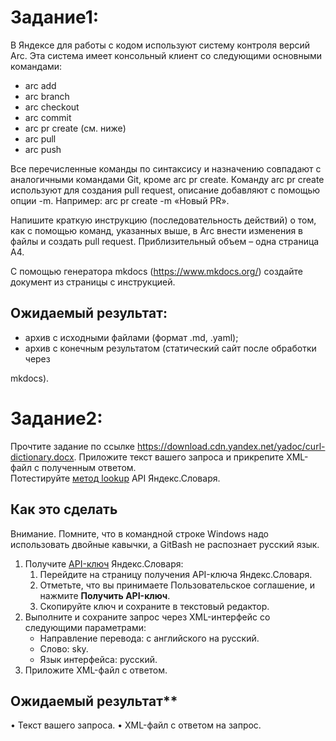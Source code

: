 ﻿# Задание1:

В Яндексе для работы с кодом используют систему контроля версий Arc. Эта система имеет консольный клиент со следующими основными командами: 

- arc add 
- arc branch 
- arc checkout 
- arc commit 
- arc pr create (см. ниже) 
- arc pull 
- arc push 

Все  перечисленные  команды  по  синтаксису  и  назначению  совпадают  с аналогичными командами Git, кроме arc pr create. Команду arc pr create используют для создания pull request, описание добавляют с помощью опции -m. Например: arc pr create -m «Новый PR». 

Напишите  краткую  инструкцию  (последовательность  действий)  о  том,  как  с помощью команд, указанных выше, в Arc внести изменения в файлы и создать pull request. Приблизительный объем – одна страница A4. 

С  помощью  генератора  mkdocs  (https://www.mkdocs.org/)  создайте  документ  из страницы с инструкцией. 

## Ожидаемый результат:  

- архив с исходными файлами (формат .md, .yaml); 
- архив  с  конечным  результатом  (статический  сайт  после  обработки  через 

mkdocs). 
 
# Задание2:
Прочтите  задание  по  ссылке  https://download.cdn.yandex.net/yadoc/curl-dictionary.docx. Приложите текст вашего запроса и прикрепите XML-файл с полученным ответом.  
Потестируйте [метод lookup](https://yandex.ru/dev/dictionary/doc/dg/reference/lookup.html) API Яндекс.Словаря.

## Как это сделать

Внимание. Помните, что в командной строке Windows надо использовать двойные кавычки, а GitBash не распознает русский язык.

1. Получите [API-ключ](https://yandex.ru/dev/dictionary/keys/get/?service=dict) Яндекс.Словаря:
   1. Перейдите на страницу получения API-ключа Яндекс.Словаря.
   2. Отметьте, что вы принимаете Пользовательское соглашение, и нажмите **Получить API-ключ**.
   3. Скопируйте ключ и сохраните в текстовый редактор.
2. Выполните и сохраните запрос через XML-интерфейс со следующими параметрами:
   * Направление перевода: с английского на русский.
   * Слово: sky.
   * Язык интерфейса: русский.
3. Приложите XML-файл с ответом. 

## Ожидаемый результат**

• Текст вашего запроса.
• XML-файл с ответом на запрос.
